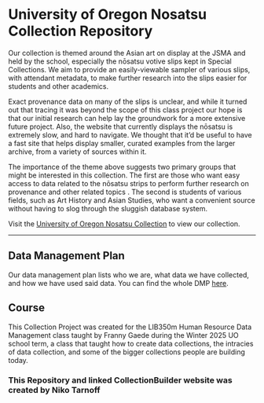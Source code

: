 # University of Oregon Nosatsu Collection Repository

Our collection is themed around the Asian art on display at the JSMA and held by the school, especially the nōsatsu votive slips kept in Special Collections. We aim to provide an easily-viewable sampler of various slips, with attendant metadata, to make further research into the slips easier for students and other academics.

Exact provenance data on many of the slips is unclear, and while it turned out that tracing it was beyond the scope of this class project our hope is that our initial research can help lay the groundwork for a more extensive future project. Also, the website that currently displays the nōsatsu is extremely slow, and hard to navigate. We thought that it’d be useful to have a fast site that helps display smaller, curated examples from the larger archive, from a variety of sources within it.

The importance of the theme above suggests two primary groups that might be interested in this collection. The first are those who want easy access to data related to the nōsatsu strips to perform further research on provenance and other related topics . The second is students of various fields, such as Art History and Asian Studies, who want a convenient source without having to slog through the sluggish database system.


Visit the [University of Oregon Nosatsu Collection](https://collectionbuilder.github.io/collectionbuilder-sheets/) to view our collection.


----------

## Data Management Plan

Our data management plan lists who we are, what data we have collected, and how we have used said data. You can find the whole DMP [here](https://lunrjs.com/).

## Course

This Collection Project was created for the LIB350m Human Resource Data Management class taught by Franny Gaede during the Winter 2025 UO school term, a class that taught how to create data collections, the intracies of data collection, and some of the bigger collections people are building today.

### This Repository and linked CollectionBuilder website was created by Niko Tarnoff
